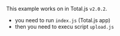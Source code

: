 This example works on in Total.js `v2.0.2`.

- you need to run `index.js` (Total.js app)
- then you need to execu script `upload.js`